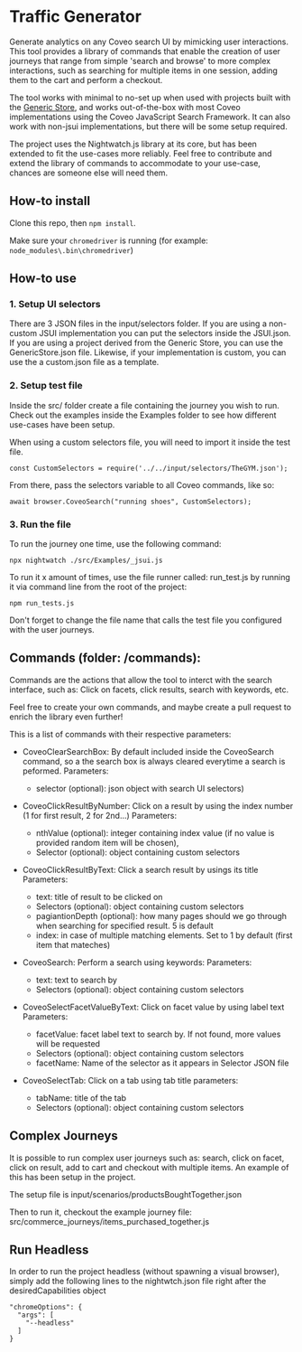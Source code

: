 # Traffic Generator

Generate analytics on any Coveo search UI by mimicking user interactions. This tool provides a library of commands that enable the creation of user journeys that range from simple 'search and browse' to more complex interactions, such as searching for multiple items in one session, adding them to the cart and perform a checkout.

The tool works with minimal to no-set up when used with projects built with the [Generic Store](https://github.com/coveo/storefront-headless), and works out-of-the-box with most Coveo implementations using the Coveo JavaScript Search Framework. It can also work with non-jsui implementations, but there will be some setup required.

The project uses the Nightwatch.js library at its core, but has been extended to fit the use-cases more reliably. Feel free to contribute and extend the library of commands to accommodate to your use-case, chances are someone else will need them.


## How-to install

Clone this repo, then `npm install`.

Make sure your `chromedriver` is running (for example: `node_modules\.bin\chromedriver`)


## How-to use

### 1. Setup UI selectors

There are 3 JSON files in the input/selectors folder. If you are using a non-custom JSUI implementation you can put the selectors inside the JSUI.json. If you are using a project derived from the Generic Store, you can use the GenericStore.json file. Likewise, if your implementation is custom, you can use the a custom.json file as a template.


### 2. Setup test file

Inside the src/ folder create a file containing the journey you wish to run. Check out the examples inside the Examples folder to see how different use-cases have been setup. 

When using a custom selectors file, you will need to import it inside the test file.

```
const CustomSelectors = require('../../input/selectors/TheGYM.json');
```

From there, pass the selectors variable to all Coveo commands, like so:

```
await browser.CoveoSearch("running shoes", CustomSelectors);
```


### 3. Run the file

To run the journey one time, use the following command:

```
npx nightwatch ./src/Examples/_jsui.js
```

To run it x amount of times, use the file runner called: run_test.js by running it via command line from the root of the project:

```
npm run_tests.js
```

Don't forget to change the file name that calls the test file you configured with the user journeys.



## Commands (folder: /commands):

Commands are the actions that allow the tool to interct with the search interface, such as: Click on facets, click results, search with keywords, etc. 

Feel free to create your own commands, and maybe create a pull request to enrich the library even further!

This is a list of commands with their respective parameters:

- CoveoClearSearchBox: By default included inside the CoveoSearch command, so a the search box is always cleared everytime a search is peformed.
Parameters:
  - selector (optional): json object with search UI selectors)

- CoveoClickResultByNumber: Click on a result by using the index number (1 for first result, 2 for 2nd...)
Parameters:
  - nthValue (optional): integer containing index value (if no value is provided random item will be chosen),
  - Selector (optional): object containing custom selectors

- CoveoClickResultByText: Click a search result by usings its title
Parameters:
  - text: title of result to be clicked on
  - Selectors (optional): object containing custom selectors
  - pagiantionDepth (optional): how many pages should we go through when searching for specified result. 5 is default
  - index: in case of multiple matching elements. Set to 1 by default (first item that mateches)

- CoveoSearch: Perform a search using keywords:
Parameters:
  - text: text to search by
  - Selectors (optional): object containing custom selectors

- CoveoSelectFacetValueByText: Click on facet value by using label text
Parameters:
  - facetValue: facet label text to search by. If not found, more values will be requested
  - Selectors (optional): object containing custom selectors
  - facetName: Name of the selector as it appears in Selector JSON file

- CoveoSelectTab: Click on a tab using tab title
parameters:
  - tabName: title of the tab
  - Selectors (optional): object containing custom selectors



## Complex Journeys

It is possible to run complex user journeys such as: search, click on facet, click on result, add to cart and checkout with multiple items. An example of this has been setup in the project.

The setup file is input/scenarios/productsBoughtTogether.json

Then to run it, checkout the example journey file: src/commerce_journeys/items_purchased_together.js

## Run Headless

In order to run the project headless (without spawning a visual browser), simply add the following lines to the nightwtch.json file right after the desiredCapabilities object

```
"chromeOptions": {
  "args": [
    "--headless"
  ]
}
```